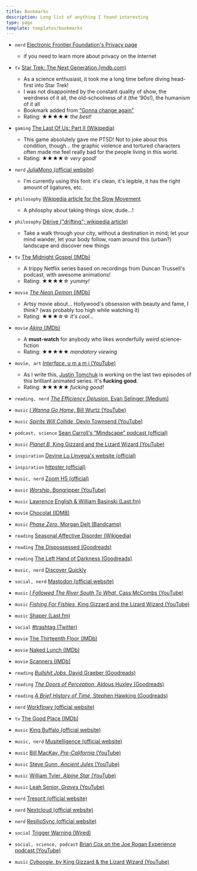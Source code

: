 ```yaml
---
title: Bookmarks
description: Long list of anything I found interesting
type: page
template: templates/bookmarks
---
```


- `nerd` [Electronic Frontier Foundation's Privacy page](https://www.eff.org/issues/privacy)
  - if you need to learn more about privacy on the Internet

- `tv` [Star Trek: The Next Generation (imdb.com)](https://www.imdb.com/title/tt0092455/reference)
  - As a science enthusiast, it took me a long time before diving head-first into Star Trek!
  - I was not disappointed by the constant quality of show, the weirdness of it all, the old-schoolness of it (the ’90s!), the humanism of it all
  - Bookmark added from [“Gonna change again”](/blog/2020/11/17/gonna-change-again)
  - Rating: ★★★★★ _the best!_

- `gaming` [The Last Of Us: Part II (Wikipedia)](https://en.wikipedia.org/wiki/The_Last_of_Us_Part_II)
  - This game absolutely gave me PTSD! Not to joke about this condition, though... the graphic violence and tortured characters often made me feel really bad for the people living in this world.
  - Rating: ★★★★☆ _very good!_

- `nerd` [JuliaMono (official website)](https://juliamono.netlify.app)
  - I'm currently using this font: it's clean, it's legible, it has the right amount of ligatures, etc.

- `philosophy` [Wikipedia article for the Slow Movement](https://www.slowmovement.com/)
  - A philosphy about taking things slow, dude...!

- `philosophy` [Dérive ("drifting"; wikipedia article)](https://en.wikipedia.org/wiki/D%C3%A9rive)
  - Take a walk through your city, without a destination in mind; let your mind wander, let your body follow, roam around this (urban?) landscape and discover new things

- `tv` [The Midnight Gospel (IMDb)](https://www.imdb.com/title/tt11639414/reference)
  - A trippy Netflix series based on recordings from Duncan Trussell's podcast, with awesome animations!
  - Rating: ★★★★☆ _yummy!_

- `movie` [_The Neon Demon_ (IMDb)](https://www.imdb.com/title/tt1974419)
  - Artsy movie about... Hollywood's obsession with beauty and fame, I think? (was probably too high while watching it)
  - Rating: ★★★☆☆ _it's cool..._

- `movie` [_Akira_ (IMDb)](https://www.imdb.com/title/tt0094625)
  - A **must-watch** for anybody who likes wonderfully _weird_ science-fiction
  - Rating: ★★★★★ _mandatory viewing_

- `movie, art` [_Interface_, u m a m i (YouTube)](https://www.youtube.com/watch?v=b_V-VJQT6pM)
  - As I write this, [Justin Tomchuk](https://justintomchuk.com/) is working on the last two episodes of this brilliant animated series. It's **fucking good**.
  - Rating: ★★★★★ _fucking good!_

- `reading, nerd` [_The Efficiency Delusion_, Evan Selinger (Medium)](https://onezero.medium.com/the-efficiency-delusion-f6a97241e1e1)
- `music` [_I Wanna Go Home_, Bill Wurtz (YouTube)](https://www.youtube.com/watch?v=vjUOJEXiX3g)
- `music` [_Spirits Will Collide_, Devin Townsend (YouTube)](https://www.youtube.com/watch?v=AdHJurX0yVA)
- `podcast, science` [Sean Carroll's “Mindscape” podcast (official)](https://www.preposterousuniverse.com/podcast/)
- `music` [_Planet B_, King Gizzard and the Lizard Wizard (YouTube)](https://www.youtube.com/watch?v=qtTi_uyYynA)
- `inspiration` [Devine Lu Linvega's website (official)](https://wiki.xxiivv.com/#home)
- `inspiration` [httpster (official)](http://httpster.net)
- `music, nerd` [Zoom H5 (official)](https://www.zoom-na.com/products/field-video-recording/field-recording/zoom-h5-handy-recorder)
- `music` [_Worship_, Bongripper (YouTube)](https://www.youtube.com/watch?v=drzzGClaEKU)
- `music` [Lawrence English & William Basinski (Last.fm)](https://www.last.fm/music/William+Basinski+%252B+Lawrence+English)
- `movie` [Chocolat (IDMB)](https://www.imdb.com/title/tt0241303)
- `music` [_Phase Zero_, Morgan Delt (Bandcamp)](https://morgandelt.bandcamp.com/album/phase-zero)
- `reading` [Seasonal Affective Disorder (Wikipedia)](https://en.wikipedia.org/wiki/Seasonal_affective_disorder)
- `reading` [The Dispossessed (Goodreads)](https://www.goodreads.com/book/show/13651.The_Dispossessed)
- `reading` [The Left Hand of Darkness (Goodreads)](https://www.goodreads.com/book/show/18423.The_Left_Hand_of_Darkness)
- `music, nerd` [Discover Quickly](https://discoverquickly.com)
- `social, nerd` [Mastodon (official website)](https://joinmastodon.org/)
- `music` [_I Followed The River South To What_, Cass McCombs (YouTube)](https://www.youtube.com/watch?v=zDU76HfuaBY)
- `music` [_Fishing For Fishies_, King Gizzard and the Lizard Wizard (YouTube)](https://www.youtube.com/watch?v=beIDKFwXam0)
- `music` [Shaper (Last.fm)](https://www.last.fm/music/Shaper)
- `social` [#trashtag (Twitter)](https://twitter.com/search?q=%23trashtag)
- `movie` [The Thirteenth Floor (IMDb)](https://www.imdb.com/title/tt0139809)
- `movie` [Naked Lunch (IMDb)](https://www.imdb.com/title/tt0102511)
- `movie` [Scanners (IMDb)](https://www.imdb.com/title/tt0081455)
- `reading` [_Bullshit Jobs_, David Graeber (Goodreads)](https://www.goodreads.com/book/show/34466958-bullshit-jobs)
- `reading` [_The Doors of Perception_, Aldous Huxley (Goodreads)](https://www.goodreads.com/book/show/3188964-the-doors-of-perception)
- `reading` [_A Brief History of Time_, Stephen Hawking (Goodreads)](https://www.goodreads.com/book/show/3869.A_Brief_History_of_Time)
- `nerd` [Workflowy (official website)](https://workflowy.com/)
- `tv` [The Good Place (IMDb)](https://www.imdb.com/title/tt4955642/)
- `music` [King Buffalo (official website)](https://kingbuffalo.com/)
- `music, nerd` [Musitelligence (official website)](https://musitelligence.com)
- `music` [Bill MacKay, _Pre-California_ (YouTube)](https://www.youtube.com/watch?v=wxMq8wu7nmg)
- `music` [Steve Gunn, _Ancient Jules_ (YouTube)](https://www.youtube.com/watch?v=W79x_WuvQ5Y)
- `music` [William Tyler, _Alpine Star_ (YouTube)](https://www.youtube.com/watch?v=WDuSevWPnCA)
- `music` [Leah Senior, _Graves_ (YouTube)](https://www.youtube.com/watch?v=-R30wogqnhU)
- `nerd` [Tresorit (official website)](https://tresorit.com)
- `nerd` [Nextcloud (official website)](https://nextcloud.com/)
- `nerd` [ResilioSync (official website)](https://www.resilio.com/individuals/)
- `social` [Trigger Warning (Wired)](https://www.wired.com/story/trigger-warning-netflix-hosted-shows/)
- `social, science, podcast` [Brian Cox on the Joe Rogan Experience podcast (YouTube)](https://www.youtube.com/watch?v=wieRZoJSVtw)
- `music` [_Cyboogie_, by King Gizzard & the Lizard Wizard (YouTube)](https://www.youtube.com/watch?v=_un9PYsE1_g)
